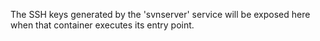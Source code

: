 The SSH keys generated by the 'svnserver' service
will be exposed here when that container executes its
entry point.
